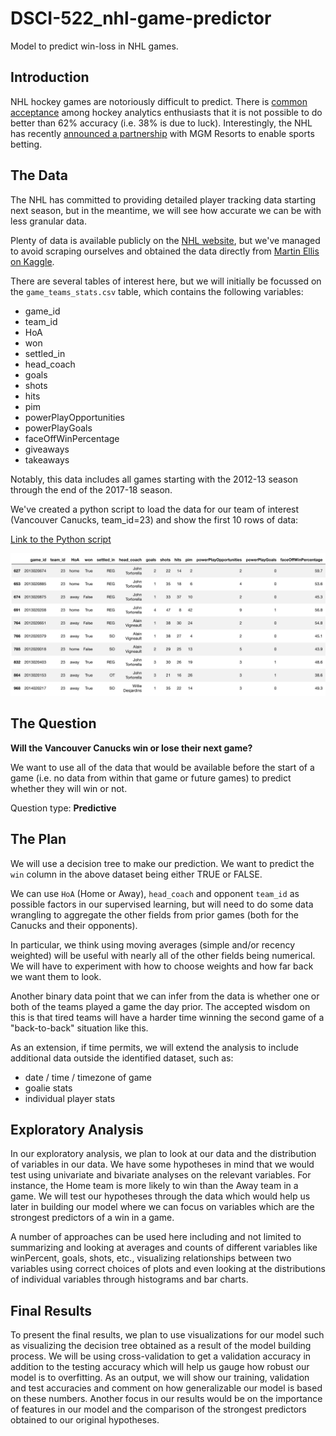 # DSCI-522_nhl-game-predictor
Model to predict win-loss in NHL games.

## Introduction
NHL hockey games are notoriously difficult to predict. There is [common acceptance](https://www.nhlnumbers.com/2013/08/01/machine-learning-and-hockey-is-there-a-theoretical-limit-on-predictions) among hockey analytics enthusiasts that it is not possible to do better than 62% accuracy (i.e. 38% is due to luck). Interestingly, the NHL has recently [announced a partnership](https://www.nhl.com/news/nhl-mgm-resorts-sports-betting-partnership/c-301392322) with MGM Resorts to enable sports betting.

## The Data
The NHL has committed to providing detailed player tracking data starting next season, but in the meantime, we will see how accurate we can be with less granular data.

Plenty of data is available publicly on the [NHL website](www.nhl.com), but we've managed to avoid scraping ourselves and obtained the data directly from [Martin Ellis on Kaggle](https://www.kaggle.com/martinellis/nhl-game-data).

There are several tables of interest here, but we will initially be focussed on the `game_teams_stats.csv` table, which contains the following variables:
- game_id
- team_id
- HoA
- won
- settled_in
- head_coach
- goals
- shots
- hits
- pim
- powerPlayOpportunities
- powerPlayGoals
- faceOffWinPercentage
- giveaways
- takeaways

Notably, this data includes all games starting with the 2012-13 season through the end of the 2017-18 season.

We've created a python script to load the data for our team of interest (Vancouver Canucks, team_id=23) and show the first 10 rows of data:

[Link to the Python script](https://github.com/UBC-MDS/DSCI-522_nhl-game-predictor/blob/master/source/get_data.py)

<center><img src = "imgs/data_snippet.png"></center>

## The Question

**Will the Vancouver Canucks win or lose their next game?**

We want to use all of the data that would be available before the start of a game (i.e. no data from within that game or future games) to predict whether they will win or not.

Question type: **Predictive**

## The Plan

We will use a decision tree to make our prediction. We want to predict the `win` column in the above dataset being either TRUE or FALSE.

We can use `HoA` (Home or Away), `head_coach` and opponent `team_id` as possible factors in our supervised learning, but will need to do some data wrangling to aggregate the other fields from prior games (both for the Canucks and their opponents).

In particular, we think using moving averages (simple and/or recency weighted) will be useful with nearly all of the other fields being numerical. We will have to experiment with how to choose weights and how far back we want them to look.

Another binary data point that we can infer from the data is whether one or both of the teams played a game the day prior. The accepted wisdom on this is that tired teams will have a harder time winning the second game of a "back-to-back" situation like this.

As an extension, if time permits, we will extend the analysis to include additional data outside the identified dataset, such as:
- date / time / timezone of game
- goalie stats
- individual player stats

## Exploratory Analysis

In our exploratory analysis, we plan to look at our data and the distribution of variables in our data. We have some hypotheses in mind that we would test using univariate and bivariate analyses on the relevant variables. For instance, the Home team is more likely to win than the Away team in a game. We will test our hypotheses through the data which would help us later in building our model where we can focus on variables which are the strongest predictors of a win in a game.

A number of approaches can be used here including and not limited to summarizing and looking at averages and counts of different variables like winPercent, goals, shots, etc., visualizing relationships between two variables using correct choices of plots and even looking at the distributions of individual variables through histograms and bar charts.

## Final Results

To present the final results, we plan to use visualizations for our model such as visualizing the decision tree obtained as a result of the model building process. We will be using cross-validation to get a validation accuracy in addition to the testing accuracy which will help us gauge how robust our model is to overfitting. As an output, we will show our training, validation and test accuracies and comment on how generalizable our model is based on these numbers. Another focus in our results would be on the importance of features in our model and the comparison of the strongest predictors obtained to our original hypotheses.
